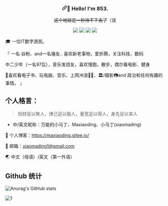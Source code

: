 

 <article class="markdown-body entry-content container-lg f5" itemprop="text"><h3 align="center" dir="auto"><a id="user-content--hello-im-853" class="anchor" aria-hidden="true" href="#-hello-im-853"><svg class="octicon octicon-link" viewBox="0 0 16 16" version="1.1" width="16" height="16" aria-hidden="true"><path fill-rule="evenodd" d="M7.775 3.275a.75.75 0 001.06 1.06l1.25-1.25a2 2 0 112.83 2.83l-2.5 2.5a2 2 0 01-2.83 0 .75.75 0 00-1.06 1.06 3.5 3.5 0 004.95 0l2.5-2.5a3.5 3.5 0 00-4.95-4.95l-1.25 1.25zm-4.69 9.64a2 2 0 010-2.83l2.5-2.5a2 2 0 012.83 0 .75.75 0 001.06-1.06 3.5 3.5 0 00-4.95 0l-2.5 2.5a3.5 3.5 0 004.95 4.95l1.25-1.25a.75.75 0 00-1.06-1.06l-1.25 1.25a2 2 0 01-2.83 0z"></path></svg></a><g-emoji class="g-emoji" alias="wave" fallback-src="https://github.githubassets.com/images/icons/emoji/unicode/1f44b.png">👋</g-emoji> Hello! <span title="I'm not Sonic! I just love Sonic, you know?">I'm 853.</span></h3>
<p align="center" dir="auto"><del>这个地球是一秒待不下去了</del>（误</p>
<p align="center" dir="auto">
  <a href="https://blog.853lab.com/" rel="nofollow"><img src="https://camo.githubusercontent.com/2c0ca7b4ff4db1947f20a3c0e52394fd77843f4fc0587ce76f03ec94c1a71f33/68747470733a2f2f696d672e736869656c64732e696f2f62616467652f426c6f672d3030373341413f6c6f676f3d576f72645072657373267374796c653d666c61742d737175617265" data-canonical-src="https://img.shields.io/badge/Blog-0073AA?logo=WordPress&amp;style=flat-square" style="max-width: 100%;"></a> 
  <a href="https://space.bilibili.com/1968333/" rel="nofollow"><img src="https://camo.githubusercontent.com/59a8a794663828ea11fc0b27dcb5c87712c4a2a7a7feeaaad131b117d2ccbd24/68747470733a2f2f696d672e736869656c64732e696f2f62616467652f64796e616d69632f6a736f6e3f7374796c653d666c61742d737175617265266c6f676f3d62696c6962696c69266c6162656c3d42696c6962696c692671756572793d646174612e666f6c6c6f7765722675726c3d68747470732533412532462532466170692e62696c6962696c692e636f6d2532467825324672656c6174696f6e25324673746174253346766d6964253344313936383333332532366a736f6e702533446a736f6e70" data-canonical-src="https://img.shields.io/badge/dynamic/json?style=flat-square&amp;logo=bilibili&amp;label=Bilibili&amp;query=data.follower&amp;url=https%3A%2F%2Fapi.bilibili.com%2Fx%2Frelation%2Fstat%3Fvmid%3D1968333%26jsonp%3Djsonp" style="max-width: 100%;"></a> 
  <a href="https://steamcommunity.com/id/sonic853" rel="nofollow"><img src="https://camo.githubusercontent.com/9216001f93ed98e43dd138f8f769cafff4c8e5356ff6345268294ac86e931d40/68747470733a2f2f696d672e736869656c64732e696f2f62616467652f537465616d2d3233323336313f6c6f676f3d537465616d267374796c653d666c61742d737175617265" data-canonical-src="https://img.shields.io/badge/Steam-232361?logo=Steam&amp;style=flat-square" style="max-width: 100%;"></a> 
  <a href="https://www.pixiv.net/users/6346985" rel="nofollow"><img src="https://camo.githubusercontent.com/8c43dc5d2e19c552bfa7eef748b51571f292199e932cb8523f3c0d70bc3bd553/68747470733a2f2f696d672e736869656c64732e696f2f62616467652f50697869762d6666666666663f6c6f676f3d5069786976267374796c653d666c61742d737175617265" data-canonical-src="https://img.shields.io/badge/Pixiv-ffffff?logo=Pixiv&amp;style=flat-square" style="max-width: 100%;"></a>
</p>


🎓 一位IT数字游民。




『
一名·谷粉、and一名锤友..
喜欢新老事物，爱折腾，关注科技、数码

中二少年（一名97后），音乐发烧友，喜欢慢跑，散步，偶尔看电影、健身

🌊喜欢看电子书、玩电脑、音乐、上网冲浪🏄🏿、🏛️/摄影📷and 政治和任何有趣的事情。
』

## 个人格言：
> 轻财足以聚人，律己足以服人，量宽足以得人，身先足以率人
> 
- 中/英文昵称：万能的小马丁、Maxiaoding、小马丁(xiaomading)

🤩 个人博客：https://maxiaoding.gitee.io/

📮 邮箱：xiaomading1@gmail.com

🌏 中文（母语）/英文（第一外语）



## Github 统计
![Anurag's GitHub stats](https://github-readme-stats.vercel.app/api?username=maxiaoding&show_icons=true&theme=radical) 



![1](https://user-images.githubusercontent.com/32575151/141263431-61e68fe9-0ce9-4d78-a347-179c60356eb4.jpg)



